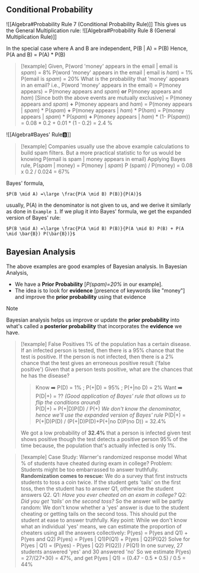 ## Conditional Probability

![[Algebra#Probability Rule 7 (Conditional Probability Rule)]]
This gives us the General Multiplication rule:
![[Algebra#Probability Rule 8 (General Multiplication Rule)]]

In the special case where A and B are independent, 
P(B | A) = P(B)
Hence, P(A and B) = P(A) * P(B)

> [!example]
> Given, 
> 	P(word 'money' appears in the email | email is *spam*) = 8%
> 	P(word 'money' appears in the email | email is *ham*) = 1%
> 	P(email is *spam*) = 20%
> What is the probability that 'money' appears in an email?
> i.e., P(word 'money' appears in the email)
> 	= P(money appears)
> 	= P(money appears and *spam*) **or** P(money appears and *ham*)
> 	\[Since both the above events are mutually exclusive]
> 	= P(money appears and *spam*) **+** P(money appears and *ham*)
> 	= P(money appears | *spam*) * P(*spam*) **+** P(money appears | *ham*) * P(*ham*)
> 	= P(money appears | *spam*) * P(*spam*) **+** P(money appears | *ham*) * (1- P(*spam*))
> 	= 0.08 * 0.2 + 0.01 * (1 - 0.2)
> 	= 2.4 %

![[Algebra#Bayes' Rule🅱️]]

> [!example]
> Companies usually use the above example calculations to build spam filters.
> But a more practical statistic to for us would be knowing 
> 	P(email is spam | money appears in email)
> Applying Bayes rule,
> 	P(*spam* | money) = P(money | *spam*) P (spam) / P(money)
> 	= 0.08 x 0.2 / 0.024 = 67%

Bayes' formula,

	$P(B \mid A) =\large \frac{P(A \mid B) P(B)}{P(A)}$
usually, P(A) in the denominator is not given to us, and we derive it similarly as done in `Example 1`. If we plug it into Bayes' formula, we get the expanded version of Bayes' rule:

	$P(B \mid A) =\large \frac{P(A \mid B) P(B)}{P(A \mid B) P(B) + P(A \mid \bar{B}) P(\bar{B})}$

## Bayesian Analysis

The above examples are good examples of Bayesian analysis.
In Bayesian Analysis, 
* We have a **Prior Probability** \[*P(spam)=20%* in our example].
* The idea is to look for **evidence** \[presence of keywords like "money"] and improve the **prior probability** using that evidence
> [!note]
> Bayesian analysis helps us improve or update the **prior probability** into what's called a **posterior probability** that incorporates the **evidence** we have. 

>[!example] False Positives
> 1% of the population has a certain disease. If an infected person is tested, then there is a 95% chance that the test is positive. If the person is not infected, then there is a 2% chance that the test gives an erroneous positive result ('false positive')
>Given that a person tests positive, what are the chances that he has the disease?
>> Know ➡️ P(D) = 1% ; P(+|D) = 95% ; P(+|no D) = 2%
>> Want  ➡️ P(D|+) = ?? *(Good application of Bayes' rule that allows us to flip the conditions around)*  
>> P(D|+) = P(+|D)P(D) / P(+) 
>> *We don't know the denominator, hence we'll use the expanded version of Bayes' rule*
>> P(D|+) = P(+|D)P(D) / (P(+|D)P(D)+P(+|no D)P(no D)) = 32.4%
>
>We got a low probability of **32.4%** that a person is infected given test shows positive though the test detects a positive person 95% of the time because, the population that's actually infected is only 1%.

>[!example] Case Study: Warner's randomized response model
>What % of students have cheated during exam in college?
>Problem: Students might be too embarrassed to answer truthfully.
>**Randomization comes to rescue:**
>We do a survey that first instructs students to toss a coin twice. If the student gets 'tails' on the first toss, then the student has to answer Q1, otherwise the student answers Q2.
>Q1: *Have you ever cheated on an exam in college?*
>Q2: *Did you get 'tails' on the second toss?*
>So the answer will be partly random: We don't know whether a 'yes' answer is due to the student cheating or getting tails on the second toss. This should put the student at ease to answer truthfully.
>Key point: While we don't know what an individual 'yes' means, we can estimate the proportion of cheaters using all the answers collectively:
>P(yes) = P(yes and Q1) + P(yes and Q2)
>P(yes) = P(yes | Q1)P(Q1) + P(yes | Q2)P(Q2)
>Solve for P(yes | Q1) = (P(yes) - P(yes | Q2) P(Q2)) / P(Q1)
>In one survey, 27 students answered 'yes' and 30 answered 'no'
>So we estimate P(yes) = 27/(27+30) = 47%, and get 
>P(yes | Q1) = (0.47 - 0.5 * 0.5) / 0.5 = 44%

